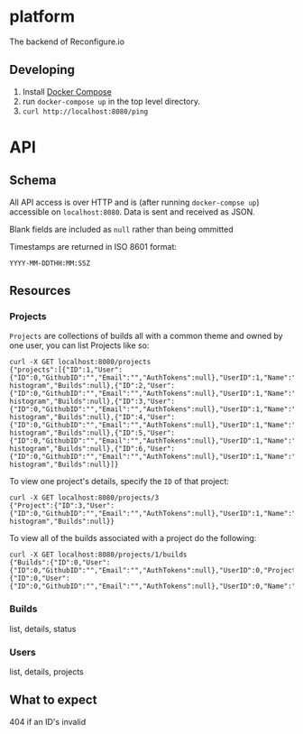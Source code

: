 # platform
The backend of Reconfigure.io

## Developing

1. Install [Docker Compose](https://docs.docker.com/compose/overview/)
2. run `docker-compose up` in the top level directory.
3. `curl http://localhost:8080/ping`

# API

## Schema

All API access is over HTTP and is (after running `docker-compse up`) accessible on `localhost:8080`. Data is sent and received as JSON.

Blank fields are included as `null` rather than being ommitted

Timestamps are returned in ISO 8601 format:
```
YYYY-MM-DDTHH:MM:SSZ
```

## Resources

### Projects
`Projects` are collections of builds all with a common theme and owned by one user, you can list Projects like so:

```
curl -X GET localhost:8080/projects
{"projects":[{"ID":1,"User":{"ID":0,"GithubID":"","Email":"","AuthTokens":null},"UserID":1,"Name":"parallel-histogram","Builds":null},{"ID":2,"User":{"ID":0,"GithubID":"","Email":"","AuthTokens":null},"UserID":1,"Name":"parallel-histogram","Builds":null},{"ID":3,"User":{"ID":0,"GithubID":"","Email":"","AuthTokens":null},"UserID":1,"Name":"parallel-histogram","Builds":null},{"ID":4,"User":{"ID":0,"GithubID":"","Email":"","AuthTokens":null},"UserID":1,"Name":"parallel-histogram","Builds":null},{"ID":5,"User":{"ID":0,"GithubID":"","Email":"","AuthTokens":null},"UserID":1,"Name":"parallel-histogram","Builds":null},{"ID":6,"User":{"ID":0,"GithubID":"","Email":"","AuthTokens":null},"UserID":1,"Name":"parallel-histogram","Builds":null}]}
```

To view one project's details, specify the `ID` of that project:
```
curl -X GET localhost:8080/projects/3
{"Project":{"ID":3,"User":{"ID":0,"GithubID":"","Email":"","AuthTokens":null},"UserID":1,"Name":"parallel-histogram","Builds":null}}
```

To view all of the builds associated with a project do the following:
```
curl -X GET localhost:8080/projects/1/builds
{"Builds":{"ID":0,"User":{"ID":0,"GithubID":"","Email":"","AuthTokens":null},"UserID":0,"Project":{"ID":0,"User":{"ID":0,"GithubID":"","Email":"","AuthTokens":null},"UserID":0,"Name":"","Builds":null},"ProjectID":0,"InputArtifact":"","OutputArtifact":"","OutputStream":"","Status":""}}
```

### Builds
list, details, status

### Users
list, details, projects

## What to expect
404 if an ID's invalid